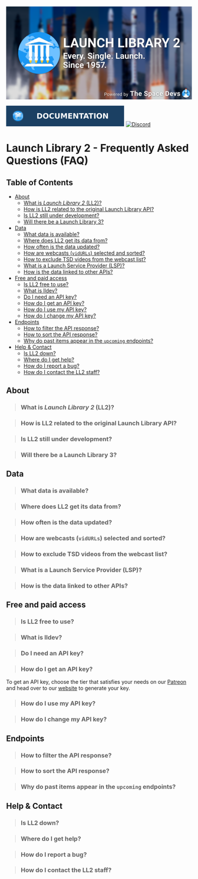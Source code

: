 ![LL2 Cover](../assets/ll2_historic_launches.png)

[![Documentation](https://raw.githubusercontent.com/TheSpaceDevs/Tutorials/a10b94f4476ce7a134f9b6e0e75ef761cb35a446/assets/badge_ll2_doc.svg)](https://ll.thespacedevs.com/2.2.0/swagger/)
[![Discord](https://img.shields.io/badge/Discord-%237289DA.svg?style=for-the-badge&logo=discord&logoColor=white)](https://discord.gg/p7ntkNA)

# Launch Library 2 - Frequently Asked Questions (FAQ)


## Table of Contents

<!-- Start TOC (do not remove me) -->

* [About](#about)
    * [What is *Launch Library 2* (LL2)?](#what-is-launch-library-2-ll2)
    * [How is LL2 related to the original Launch Library API?](#how-is-ll2-related-to-the-original-launch-library-api)
    * [Is LL2 still under development?](#is-ll2-still-under-development)
    * [Will there be a Launch Library 3?](#will-there-be-a-launch-library-3)
* [Data](#data)
    * [What data is available?](#what-data-is-available)
    * [Where does LL2 get its data from?](#where-does-ll2-get-its-data-from)
    * [How often is the data updated?](#how-often-is-the-data-updated)
    * [How are webcasts (`vidURLs`) selected and sorted?](#how-are-webcasts-vidurls-selected-and-sorted)
    * [How to exclude TSD videos from the webcast list?](#how-to-exclude-tsd-videos-from-the-webcast-list)
    * [What is a Launch Service Provider (LSP)?](#what-is-a-launch-service-provider-lsp)
    * [How is the data linked to other APIs?](#how-is-the-data-linked-to-other-apis)
* [Free and paid access](#free-and-paid-access)
    * [Is LL2 free to use?](#is-ll2-free-to-use)
    * [What is lldev?](#what-is-lldev)
    * [Do I need an API key?](#do-i-need-an-api-key)
    * [How do I get an API key?](#how-do-i-get-an-api-key)
    * [How do I use my API key?](#how-do-i-use-my-api-key)
    * [How do I change my API key?](#how-do-i-change-my-api-key)
* [Endpoints](#endpoints)
    * [How to filter the API response?](#how-to-filter-the-api-response)
    * [How to sort the API response?](#how-to-sort-the-api-response)
    * [Why do past items appear in the `upcoming` endpoints?](#why-do-past-items-appear-in-the-upcoming-endpoints)
* [Help & Contact](#help--contact)
    * [Is LL2 down?](#is-ll2-down)
    * [Where do I get help?](#where-do-i-get-help)
    * [How do I report a bug?](#how-do-i-report-a-bug)
    * [How do I contact the LL2 staff?](#how-do-i-contact-the-ll2-staff)

## About

> ### What is *Launch Library 2* (LL2)?

> ### How is LL2 related to the original Launch Library API?

> ### Is LL2 still under development?

> ### Will there be a Launch Library 3?

## Data

> ### What data is available?

> ### Where does LL2 get its data from?

> ### How often is the data updated?

> ### How are webcasts (`vidURLs`) selected and sorted?

> ### How to exclude TSD videos from the webcast list?

> ### What is a Launch Service Provider (LSP)?

> ### How is the data linked to other APIs?

## Free and paid access

> ### Is LL2 free to use?

> ### What is lldev?

> ### Do I need an API key?

> ### How do I get an API key?

To get an API key, choose the tier that satisfies your needs on our [Patreon](https://www.patreon.com/TheSpaceDevs) and
head over to our [website](https://thespacedevs.com/supportus) to generate your key.

> ### How do I use my API key?

> ### How do I change my API key?

## Endpoints

> ### How to filter the API response?

> ### How to sort the API response?

> ### Why do past items appear in the `upcoming` endpoints?

## Help & Contact

> ### Is LL2 down?

> ### Where do I get help?

> ### How do I report a bug?

> ### How do I contact the LL2 staff?
